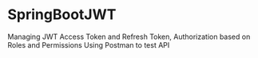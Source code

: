 # SpringBootJWT
Managing JWT Access Token and Refresh Token, Authorization based on Roles and Permissions
Using Postman to test API
